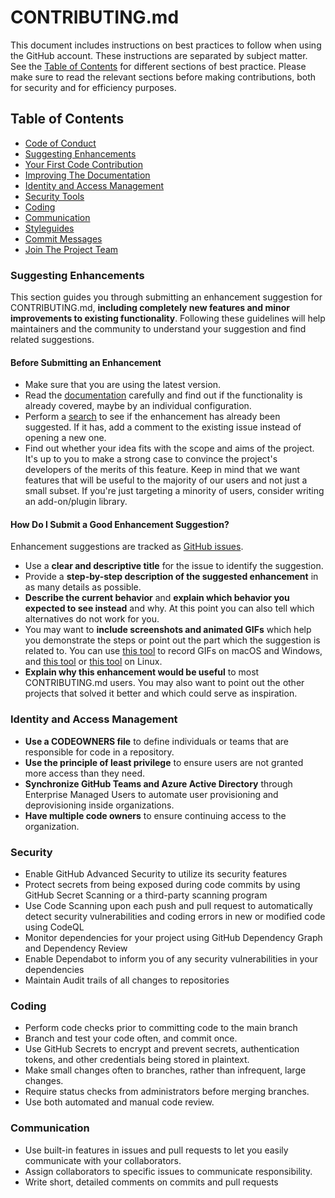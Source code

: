 # <Company Name> CONTRIBUTING.md

This document includes instructions on best practices to follow when using the <Company Name> GitHub account. These instructions are separated by subject matter. See the [Table of Contents](#table-of-contents) for different sections of best practice. Please make sure to read the relevant sections before making contributions, both for security and for efficiency purposes. 


## Table of Contents

- [Code of Conduct](#code-of-conduct)
- [Suggesting Enhancements](#suggesting-enhancements)
- [Your First Code Contribution](#your-first-code-contribution)
- [Improving The Documentation](#improving-the-documentation)
- [Identity and Access Management](#identity-and-access-management)
- [Security Tools](#Security)
- [Coding](#coding)
- [Communication](#communication)
- [Styleguides](#styleguides)
- [Commit Messages](#commit-messages)
- [Join The Project Team](#join-the-project-team)



### Suggesting Enhancements

This section guides you through submitting an enhancement suggestion for CONTRIBUTING.md, **including completely new features and minor improvements to existing functionality**. Following these guidelines will help maintainers and the community to understand your suggestion and find related suggestions.


#### Before Submitting an Enhancement

- Make sure that you are using the latest version.
- Read the [documentation]() carefully and find out if the functionality is already covered, maybe by an individual configuration.
- Perform a [search](/issues) to see if the enhancement has already been suggested. If it has, add a comment to the existing issue instead of opening a new one.
- Find out whether your idea fits with the scope and aims of the project. It's up to you to make a strong case to convince the project's developers of the merits of this feature. Keep in mind that we want features that will be useful to the majority of our users and not just a small subset. If you're just targeting a minority of users, consider writing an add-on/plugin library.


#### How Do I Submit a Good Enhancement Suggestion?

Enhancement suggestions are tracked as [GitHub issues](/issues).

- Use a **clear and descriptive title** for the issue to identify the suggestion.
- Provide a **step-by-step description of the suggested enhancement** in as many details as possible.
- **Describe the current behavior** and **explain which behavior you expected to see instead** and why. At this point you can also tell which alternatives do not work for you.
- You may want to **include screenshots and animated GIFs** which help you demonstrate the steps or point out the part which the suggestion is related to. You can use [this tool](https://www.cockos.com/licecap/) to record GIFs on macOS and Windows, and [this tool](https://github.com/colinkeenan/silentcast) or [this tool](https://github.com/GNOME/byzanz) on Linux. 
- **Explain why this enhancement would be useful** to most CONTRIBUTING.md users. You may also want to point out the other projects that solved it better and which could serve as inspiration.



### Identity and Access Management
  - **Use a CODEOWNERS file** to define individuals or teams that are responsible for code in a repository.
  - **Use the principle of least privilege** to ensure users are not granted more access than they need.
  - **Synchronize GitHub Teams and Azure Active Directory** through Enterprise Managed Users to automate user provisioning and deprovisioning inside organizations.
  - **Have multiple code owners** to ensure continuing access to the organization.

### Security
  - Enable GitHub Advanced Security to utilize its security features
  - Protect secrets from being exposed during code commits by using GitHub Secret Scanning or a third-party scanning program
  - Use Code Scanning upon each push and pull request to automatically detect security vulnerabilities and coding errors in new or modified code using CodeQL
  - Monitor dependencies for your project using GitHub Dependency Graph and Dependency Review
  - Enable Dependabot to inform you of any security vulnerabilities in your dependencies
  - Maintain Audit trails of all changes to repositories
  
### Coding
  - Perform code checks prior to committing code to the main branch
  - Branch and test your code often, and commit once.
  - Use GitHub Secrets to encrypt and prevent secrets, authentication tokens, and other credentials being stored in plaintext.
  - Make small changes often to branches, rather than infrequent, large changes.
  - Require status checks from administrators before merging branches.
  - Use both automated and manual code review.
  
### Communication
  - Use built-in features in issues and pull requests to let you easily communicate with your collaborators. 
  - Assign collaborators to specific issues to communicate responsibility.
  - Write short, detailed comments on commits and pull requests
 

